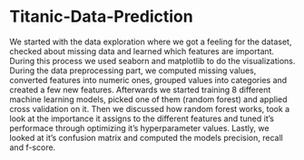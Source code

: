 # Titanic-Data-Prediction
We started with the data exploration where we got a feeling for the dataset, checked about missing data and learned which features are important. During this process we used seaborn and matplotlib to do the visualizations. During the data preprocessing part, we computed missing values, converted features into numeric ones, grouped values into categories and created a few new features. Afterwards we started training 8 different machine learning models, picked one of them (random forest) and applied cross validation on it. Then we discussed how random forest works, took a look at the importance it assigns to the different features and tuned it’s performace through optimizing it’s hyperparameter values. Lastly, we looked at it’s confusion matrix and computed the models precision, recall and f-score.
